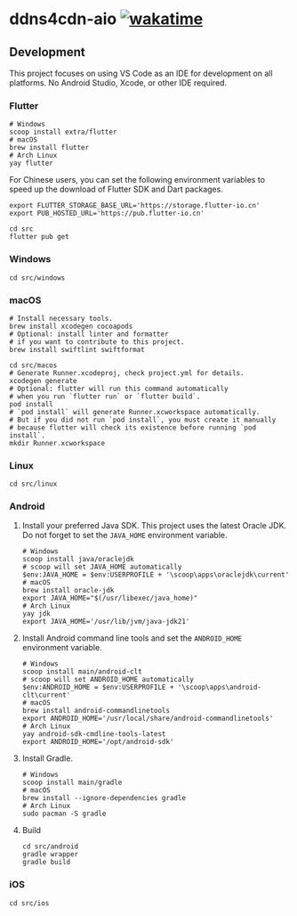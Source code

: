 # ddns4cdn-aio [![wakatime](https://wakatime.com/badge/github/jat001/ddns4cdn-aio.svg)](https://wakatime.com/@Jat/projects/wizbxbpacr)

## Development

This project focuses on using VS Code as an IDE for development on all platforms. No Android Studio, Xcode, or other IDE required.

### Flutter

```shell
# Windows
scoop install extra/flutter
# macOS
brew install flutter
# Arch Linux
yay flutter
```

For Chinese users, you can set the following environment variables to speed up the download of Flutter SDK and Dart packages.

```shell
export FLUTTER_STORAGE_BASE_URL='https://storage.flutter-io.cn'
export PUB_HOSTED_URL='https://pub.flutter-io.cn'
```

```shell
cd src
flutter pub get
```

### Windows

```shell
cd src/windows
```

### macOS

```shell
# Install necessary tools.
brew install xcodegen cocoapods
# Optional: install linter and formatter
# if you want to contribute to this project.
brew install swiftlint swiftformat
```

```shell
cd src/macos
# Generate Runner.xcodeproj, check project.yml for details.
xcodegen generate
# Optional: flutter will run this command automatically
# when you run `flutter run` or `flutter build`.
pod install
# `pod install` will generate Runner.xcworkspace automatically.
# But if you did not run `pod install`, you must create it manually
# because flutter will check its existence before running `pod install`.
mkdir Runner.xcworkspace
```

### Linux

```shell
cd src/linux
```

### Android

1. Install your preferred Java SDK. This project uses the latest Oracle JDK. Do not forget to set the `JAVA_HOME` environment variable.

   ```shell
   # Windows
   scoop install java/oraclejdk
   # scoop will set JAVA_HOME automatically
   $env:JAVA_HOME = $env:USERPROFILE + '\scoop\apps\oraclejdk\current'
   # macOS
   brew install oracle-jdk
   export JAVA_HOME="$(/usr/libexec/java_home)"
   # Arch Linux
   yay jdk
   export JAVA_HOME='/usr/lib/jvm/java-jdk21'
   ```

2. Install Android command line tools and set the `ANDROID_HOME` environment variable.

   ```shell
   # Windows
   scoop install main/android-clt
   # scoop will set ANDROID_HOME automatically
   $env:ANDROID_HOME = $env:USERPROFILE + '\scoop\apps\android-clt\current'
   # macOS
   brew install android-commandlinetools
   export ANDROID_HOME='/usr/local/share/android-commandlinetools'
   # Arch Linux
   yay android-sdk-cmdline-tools-latest
   export ANDROID_HOME='/opt/android-sdk'
   ```

3. Install Gradle.

   ```shell
   # Windows
   scoop install main/gradle
   # macOS
   brew install --ignore-dependencies gradle
   # Arch Linux
   sudo pacman -S gradle
   ```

4. Build

   ```shell
   cd src/android
   gradle wrapper
   gradle build
   ```

### iOS

```shell
cd src/ios
```
